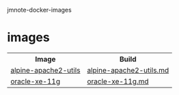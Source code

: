 jmnote-docker-images

# images
<table>
<tr>
  <th>Image</th>
  <th>Build</th>
</tr>
<tr>
  <td><a href='https://hub.docker.com/r/jmnote/alpine-apache2-utils'>alpine-apache2-utils</a></td>
  <td><a href='https://github.com/jmnote/jmnote-docker-images/blob/master/alpine-packer/alpine-apache2-utils.md'>alpine-apache2-utils.md</a></td>
</tr>
<tr>
  <td><a href='https://hub.docker.com/r/jmnote/oracle-xe-11g'>oracle-xe-11g</a></td>
  <td><a href='https://github.com/jmnote/jmnote-docker-images/blob/master/build/oracle-xe-11g.md'>oracle-xe-11g.md</a></td>
</tr>
</table>
